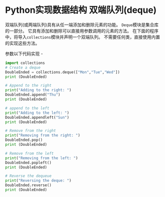 # Python实现数据结构 双端队列(deque) 			

双端队列(或两端队列)具有从任一端添加和删除元素的功能。 `Deque`模块是集合库的一部分。 它具有添加和删除可以直接用参数调用的元素的方法。 在下面的程序中，将导入`collections`模块并声明一个双端队列。 不需要任何类，直接使用内置的实现这些方法。

参数以下代码实现 - 

```python
import collections
# Create a deque
DoubleEnded = collections.deque(["Mon","Tue","Wed"])
print (DoubleEnded)

# Append to the right
print("Adding to the right: ")
DoubleEnded.append("Thu")
print (DoubleEnded)

# append to the left
print("Adding to the left: ")
DoubleEnded.appendleft("Sun")
print (DoubleEnded)

# Remove from the right
print("Removing from the right: ")
DoubleEnded.pop()
print (DoubleEnded)

# Remove from the left
print("Removing from the left: ")
DoubleEnded.popleft()
print (DoubleEnded)

# Reverse the dequeue
print("Reversing the deque: ")
DoubleEnded.reverse()
print (DoubleEnded)
```